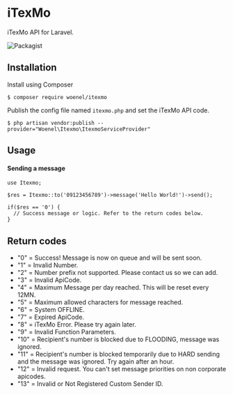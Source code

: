 # iTexMo
iTexMo API for Laravel.

![Packagist](https://img.shields.io/packagist/l/doctrine/orm.svg)

## Installation

Install using Composer
```
$ composer require woenel/itexmo
```

Publish the config file named `itexmo.php` and set the iTexMo API code.
```
$ php artisan vendor:publish --provider="Woenel\Itexmo\ItexmoServiceProvider"
```

## Usage

#### Sending a message
```
use Itexmo;

$res = Itexmo::to('09123456789')->message('Hello World!')->send();

if($res == '0') {
  // Success message or logic. Refer to the return codes below.
}
```

## Return codes
* "0" = Success! Message is now on queue and will be sent soon.
* "1" = Invalid Number.
* "2" = Number prefix not supported. Please contact us so we can add.
* "3" = Invalid ApiCode.
* "4" = Maximum Message per day reached. This will be reset every 12MN.
* "5" = Maximum allowed characters for message reached.
* "6" = System OFFLINE.
* "7" = Expired ApiCode.
* "8" = iTexMo Error. Please try again later.
* "9" = Invalid Function Parameters.
* "10" = Recipient's number is blocked due to FLOODING, message was ignored.
* "11" = Recipient's number is blocked temporarily due to HARD sending and the message was ignored. Try again after an hour.
* "12" = Invalid request. You can't set message priorities on non corporate apicodes.
* "13" = Invalid or Not Registered Custom Sender ID.
